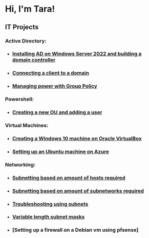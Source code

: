 <h1>Hi, I'm Tara!</h1>

<h2>IT Projects</h2>

<h3>Active Directory:</h3>

- ### [Installing AD on Windows Server 2022 and building a domain controller](https://github.com/tmooney783/InstallActiveDirectory)
- ### [Connecting a client to a domain](https://github.com/tmooney783/ConnectingADclient/blob/main/README.md)
- ### [Managing power with Group Policy](https://github.com/tmooney783/AD-ManagingPowerWithGP/blob/main/README.md)

<h3>Powershell:</h3>
                 
- ### [Creating a new OU and adding a user](https://github.com/tmooney783/PowershellNewOU/blob/main/README.md)

<h3>Virtual Machines:</h3>

- ### [Creating a Windows 10 machine on Oracle VirtualBox](https://github.com/tmooney783/vmOracleVirtualBox/blob/main/README.md)
- ### [Setting up an Ubuntu machine on Azure](https://github.com/tmooney783/UbuntuVMAzure/blob/main/README.md)

<h3>Networking:</h3>

- ### [Subnetting based on amount of hosts required](https://github.com/tmooney783/SubnettingHosts/blob/main/README.md)
- ### [Subnetting based on amount of subnetworks required](https://github.com/tmooney783/Subnettingsubnets/blob/main/README.md)
- ### [Troubleshooting using subnets](https://github.com/tmooney783/TroubleshootingWithSubnets/blob/main/README.md)
- ### [Variable length subnet masks](https://github.com/tmooney783/VLSM/blob/main/README.md)
- ### [Setting up a firewall on a Debian vm using pfsense]
